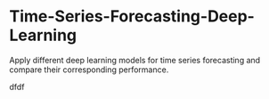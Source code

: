 # Time-Series-Forecasting-Deep-Learning
Apply different deep learning models for time series forecasting and compare their corresponding performance.



dfdf
